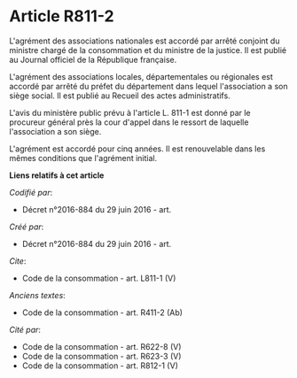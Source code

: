 # Article R811-2

L'agrément des associations nationales est accordé par arrêté conjoint du ministre chargé de la consommation et du ministre
de la justice. Il est publié au Journal officiel de la République française. 

L'agrément des associations locales, départementales ou régionales est accordé par arrêté du préfet du département dans
lequel l'association a son siège social. Il est publié au Recueil des actes administratifs. 

L'avis du ministère public prévu à l'article L. 811-1 est donné par le procureur général près la cour d'appel dans le ressort
de laquelle l'association a son siège. 

L'agrément est accordé pour cinq années. Il est renouvelable dans les mêmes conditions que l'agrément initial.

**Liens relatifs à cet article**

_Codifié par_:

  - Décret n°2016-884 du 29 juin 2016 - art.

_Créé par_:

  - Décret n°2016-884 du 29 juin 2016 - art.

_Cite_:

  - Code de la consommation - art. L811-1 (V)

_Anciens textes_:

  - Code de la consommation - art. R411-2 (Ab)

_Cité par_:

  - Code de la consommation - art. R622-8 (V)
  - Code de la consommation - art. R623-3 (V)
  - Code de la consommation - art. R812-1 (V)
